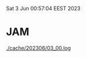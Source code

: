 Sat  3 Jun 00:57:04 EEST 2023
# JAM
<a href='./cache/202306/03_00.log'>./cache/202306/03_00.log</a>
